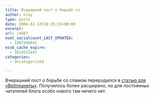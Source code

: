 ```yaml
---
title: Вчерашний пост о борьбе со
author: Gray
type: posts
date: 2004-02-12T20:25:13+00:00
excerpt:
url: /4607
esml_socialcount_LAST_UPDATED:
  - 1497260641
essb_cache_expire:
  - 1614551442
categories:
  - Uncategorized

---
```








Вчерашний пост о борьбе со спамом переродился в <a href="http://webplanet.ru/news/testdrive/2004/2/12/spam_test.html" target="_blank">статью для &#171;Вебпланеты&#187;</a>. Получилось более расширено, но для постоянных читателей блога особо нового там ничего нет.